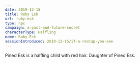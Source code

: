 ```yaml
---
date: 2019-12-15
title: Ruby Esk
url: ruby-esk
type: npc
campaign: a-past-and-future-secret
characterType: Halfling
name: Ruby Esk
sessionIntroduced: 2019-12-15/if-a-redcap-you-see
---
```


Pined Esk is a halfling child with red hair. Daughter of Pined Esk.
